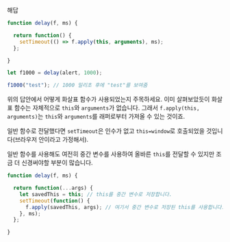 해답

```js run demo
function delay(f, ms) {

  return function() {
    setTimeout(() => f.apply(this, arguments), ms);
  };

}

let f1000 = delay(alert, 1000);

f1000("test"); // 1000 밀리초 후에 "test"를 보여줌
```

위의 답안에서 어떻게 화살표 함수가 사용되었는지 주목하세요. 이미 살펴보았듯이 화살표 함수는 자체적으로 `this`와 `arguments`가 없습니다. 그래서 `f.apply(this, arguments)`는 `this`와 `arguments`를 래퍼로부터 가져올 수 있는 것이죠.

일반 함수로 전달했다면 `setTimeout`은 인수가 없고 `this=window`로 호출되었을 것입니다(브라우저 안이라고 가정해서).

일반 함수를 사용해도 여전히 중간 변수를 사용하여 올바른 `this`를 전달할 수 있지만 조금 더 신경써야할 부분이 많습니다.

```js
function delay(f, ms) {

  return function(...args) {
    let savedThis = this; // this를 중간 변수로 저장합니다.
    setTimeout(function() {
      f.apply(savedThis, args); // 여기서 중간 변수로 저장된 this를 사용합니다.
    }, ms);
  };

}
```
